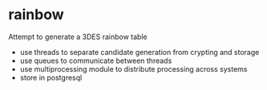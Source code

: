 # rainbow
Attempt to generate a 3DES rainbow table
 - use threads to separate candidate generation from crypting and storage
 - use queues to communicate between threads
 - use multiprocessing module to distribute processing across systems
 - store in postgresql
